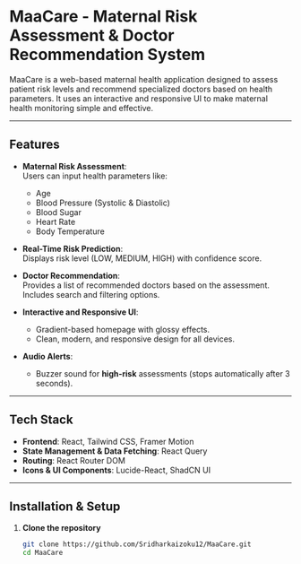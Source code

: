 
# MaaCare - Maternal Risk Assessment & Doctor Recommendation System

MaaCare is a web-based maternal health application designed to assess patient risk levels and recommend specialized doctors based on health parameters. It uses an interactive and responsive UI to make maternal health monitoring simple and effective.

---

## Features

- **Maternal Risk Assessment**:  
  Users can input health parameters like:
  - Age  
  - Blood Pressure (Systolic & Diastolic)  
  - Blood Sugar  
  - Heart Rate  
  - Body Temperature  

- **Real-Time Risk Prediction**:  
  Displays risk level (LOW, MEDIUM, HIGH) with confidence score.

- **Doctor Recommendation**:  
  Provides a list of recommended doctors based on the assessment.  
  Includes search and filtering options.

- **Interactive and Responsive UI**:
  - Gradient-based homepage with glossy effects.
  - Clean, modern, and responsive design for all devices.

- **Audio Alerts**:
  - Buzzer sound for **high-risk** assessments (stops automatically after 3 seconds).

---

## Tech Stack

- **Frontend**: React, Tailwind CSS, Framer Motion  
- **State Management & Data Fetching**: React Query  
- **Routing**: React Router DOM  
- **Icons & UI Components**: Lucide-React, ShadCN UI  

---

## Installation & Setup

1. **Clone the repository**
   ```bash
   git clone https://github.com/Sridharkaizoku12/MaaCare.git
   cd MaaCare
